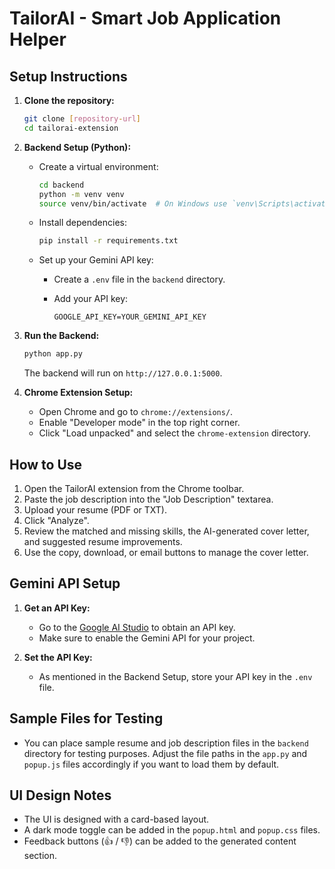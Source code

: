 # TailorAI - Smart Job Application Helper

## Setup Instructions

1.  **Clone the repository:**

    ```bash
    git clone [repository-url]
    cd tailorai-extension
    ```

2.  **Backend Setup (Python):**

    *   Create a virtual environment:

        ```bash
        cd backend
        python -m venv venv
        source venv/bin/activate  # On Windows use `venv\Scripts\activate`
        ```

    *   Install dependencies:

        ```bash
        pip install -r requirements.txt
        ```

    *   Set up your Gemini API key:

        *   Create a `.env` file in the `backend` directory.
        *   Add your API key:

            ```
            GOOGLE_API_KEY=YOUR_GEMINI_API_KEY
            ```

3.  **Run the Backend:**

    ```bash
    python app.py
    ```

    The backend will run on `http://127.0.0.1:5000`.

4.  **Chrome Extension Setup:**

    *   Open Chrome and go to `chrome://extensions/`.
    *   Enable "Developer mode" in the top right corner.
    *   Click "Load unpacked" and select the `chrome-extension` directory.

## How to Use

1.  Open the TailorAI extension from the Chrome toolbar.
2.  Paste the job description into the "Job Description" textarea.
3.  Upload your resume (PDF or TXT).
4.  Click "Analyze".
5.  Review the matched and missing skills, the AI-generated cover letter, and suggested resume improvements.
6.  Use the copy, download, or email buttons to manage the cover letter.

## Gemini API Setup

1.  **Get an API Key:**

    *   Go to the [Google AI Studio](https://makersuite.google.com/app/apikey) to obtain an API key.
    *   Make sure to enable the Gemini API for your project.

2.  **Set the API Key:**

    *   As mentioned in the Backend Setup, store your API key in the `.env` file.

## Sample Files for Testing

*   You can place sample resume and job description files in the `backend` directory for testing purposes.  Adjust the file paths in the `app.py` and `popup.js` files accordingly if you want to load them by default.

## UI Design Notes

*   The UI is designed with a card-based layout.
*   A dark mode toggle can be added in the `popup.html` and `popup.css` files.
*   Feedback buttons (👍 / 👎) can be added to the generated content section.
